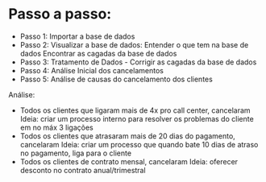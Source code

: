 # Passo a passo:
- Passo 1: Importar a base de dados
- Passo 2: Visualizar a base de dados:
   Entender o que tem na base de dados
   Encontrar as cagadas da base de dados
- Passo 3: Tratamento de Dados - Corrigir as cagadas da base de dados
- Passo 4: Análise Inicial dos cancelamentos
- Passo 5: Análise de causas do cancelamento dos clientes

Análise:
- Todos os clientes que ligaram mais de 4x pro call center, cancelaram
   Ideia: criar um processo interno para resolver os problemas do cliente em no máx 3 ligações
- Todos os clientes que atrasaram mais de 20 dias do pagamento, cancelaram
   Ideia: criar um processo que quando bate 10 dias de atraso no pagamento, liga para o cliente
- Todos os clientes de contrato mensal, cancelaram
   Ideia: oferecer desconto no contrato anual/trimestral
